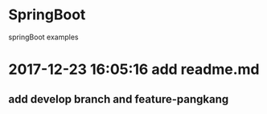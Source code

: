# SpringBoot
springBoot examples
# 2017-12-23 16:05:16 add readme.md
## add develop branch and feature-pangkang 
